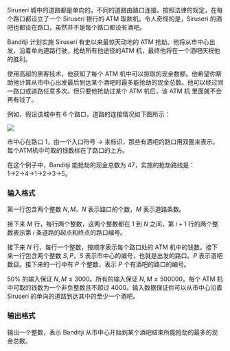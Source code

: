 Siruseri 城中的道路都是单向的。不同的道路由路口连接。按照法律的规定，在每个路口都设立了一个 Siruseri 银行的 ATM 取款机。令人奇怪的是，Siruseri 的酒吧也都设在路口，虽然并不是每个路口都设有酒吧。

Banditji 计划实施 Siruseri 有史以来最惊天动地的 ATM 抢劫。他将从市中心出发，沿着单向道路行驶，抢劫所有他途径的ATM 机，最终他将在一个酒吧庆祝他的胜利。

使用高超的黑客技术，他获知了每个 ATM 机中可以掠取的现金数额。他希望你帮助他计算从市中心出发最后到达某个酒吧时最多能抢劫的现金总数。他可以经过同一路口或道路任意多次。但只要他抢劫过某个 ATM 机后，该 ATM 机
里面就不会再有钱了。

例如，假设该城中有 $6$ 个路口，道路的连接情况如下图所示：

![](https://res.jisuanke.com/img/upload/20161101/a77bc40354cd751b2fbd53f70d85043a04befdda.png)

市中心在路口 $1$，由一个入口符号 → 来标识，那些有酒吧的路口用双圈来表示。每个ATM机中可取的钱数标在了路口的上方。

在这个例子中，Banditji 能抢劫的现金总数为 $47$，实施的抢劫路线是：$1$→$2$→$4$→$1$→$2$→$3$→$5$。


### 输入格式

第一行包含两个整数 $N,M$。$N$ 表示路口的个数，$M$ 表示道路条数。

接下来 $M$ 行，每行两个整数，这两个整数都在 $1$ 到 $N$ 之间，第   $i+1$ 行的两个整数表示第 $i$ 条道路的起点和终点的路口编号。

接下来 $N$ 行，每行一个整数，按顺序表示每个路口处的 ATM 机中的钱数。接下来一行包含两个整数 $S,P$，$S$ 表示市中心的编号，也就是出发的路口。$P$ 表示酒吧数目。接下来的一行中有 $P$ 个整数，表示 $P$ 个有酒吧的路口的编号。

$50\%$ 的输入保证 $N,M\leq 3000$。所有的输入保证 $N,M\leq 500000$。每个 ATM 机中可取的钱数为一个非负整数且不超过 $4000$。输入数据保证你可以从市中心沿着 Siruseri 的单向的道路到达其中的至少一个酒吧。

### 输出格式

输出一个整数，表示 Banditji 从市中心开始到某个酒吧结束所能抢劫的最多的现金总数。
